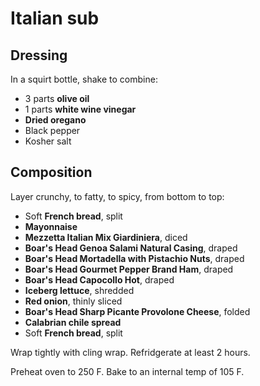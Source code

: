 Italian sub
===========

Dressing
--------

In a squirt bottle, shake to combine:

- 3 parts **olive oil**
- 1 parts **white wine vinegar**
- **Dried oregano**
- Black pepper
- Kosher salt

Composition
-----------

Layer crunchy, to fatty, to spicy, from bottom to top:

- Soft **French bread**, split
- **Mayonnaise**
- **Mezzetta Italian Mix Giardiniera**, diced
- **Boar's Head Genoa Salami Natural Casing**, draped
- **Boar's Head Mortadella with Pistachio Nuts**, draped
- **Boar's Head Gourmet Pepper Brand Ham**, draped
- **Boar's Head Capocollo Hot**, draped
- **Iceberg lettuce**, shredded
- **Red onion**, thinly sliced
- **Boar's Head Sharp Picante Provolone Cheese**, folded
- **Calabrian chile spread**
- Soft **French bread**, split

Wrap tightly with cling wrap. Refridgerate at least 2 hours.

Preheat oven to 250 F. Bake to an internal temp of 105 F.
